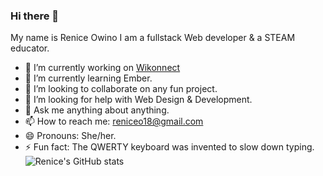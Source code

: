 ### Hi there 👋
My name is Renice Owino I am a fullstack Web developer & a STEAM educator.
- 🔭 I’m currently working on [Wikonnect]( https://github.com/tunapanda/wikonnect)
- 🌱 I’m currently learning Ember.
- 👯 I’m looking to collaborate on any fun project.
- 🤔 I’m looking for help with Web Design & Development.
- 💬 Ask me anything about anything.
- 📫 How to reach me: reniceo18@gmail.com
- 😄 Pronouns: She/her.
- ⚡ Fun fact: The QWERTY keyboard was invented to slow down typing.
![Renice's GitHub stats](https://github-readme-stats.vercel.app/api?username=Renice-Owino&show_icons=true&theme=dark)

